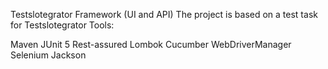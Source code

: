 Testslotegrator Framework (UI and API)
The project is based on a test task for Testslotegrator 
Tools:

Maven
JUnit 5
Rest-assured
Lombok
Cucumber
WebDriverManager
Selenium 
Jackson
